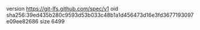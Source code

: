 version https://git-lfs.github.com/spec/v1
oid sha256:39ed435b280c9593d53b033c48b1a1d456473d16e3fd3677193097e09ee82686
size 6499
